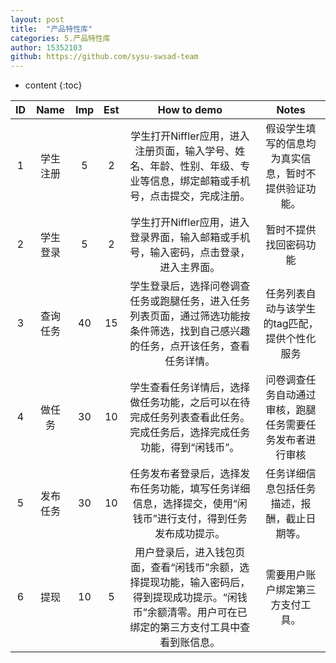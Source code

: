 ```yaml
---
layout: post
title:  "产品特性库"
categories: 5.产品特性库
author: 15352103
github: https://github.com/sysu-swsad-team
---
```


* content
{:toc}

|ID|Name|Imp|Est|How to demo|Notes|
|:-:|:-:|:-:|:-:|:-:|:-:|
|1|学生注册|5|2|学生打开Niffler应用，进入注册页面，输入学号、姓名、年龄、性别、年级、专业等信息，绑定邮箱或手机号，点击提交，完成注册。|假设学生填写的信息均为真实信息，暂时不提供验证功能。|
|2|学生登录|5|2|学生打开Niffler应用，进入登录界面，输入邮箱或手机号，输入密码，点击登录，进入主界面。|暂时不提供找回密码功能|
|3|查询任务|40|15|学生登录后，选择问卷调查任务或跑腿任务，进入任务列表页面，通过筛选功能按条件筛选，找到自己感兴趣的任务，点开该任务，查看任务详情。|任务列表自动与该学生的tag匹配，提供个性化服务|
|4|做任务|30|10|学生查看任务详情后，选择做任务功能，之后可以在待完成任务列表查看此任务。完成任务后，选择完成任务功能，得到“闲钱币”。|问卷调查任务自动通过审核，跑腿任务需要任务发布者进行审核|
|5|发布任务|30|10|任务发布者登录后，选择发布任务功能，填写任务详细信息，选择提交，使用“闲钱币”进行支付，得到任务发布成功提示。|任务详细信息包括任务描述，报酬，截止日期等。|
|6|提现|10|5|用户登录后，进入钱包页面，查看“闲钱币”余额，选择提现功能，输入密码后，得到提现成功提示。“闲钱币”余额清零。用户可在已绑定的第三方支付工具中查看到账信息。|需要用户账户绑定第三方支付工具。|